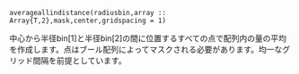 ```
averageallindistance(radiusbin,array :: Array{T,2},mask,center,gridspacing = 1)
```

中心から半径bin[1]と半径bin[2]の間に位置するすべての点で配列内の量の平均を作成します。点はブール配列によってマスクされる必要があります。均一なグリッド間隔を前提としています。
